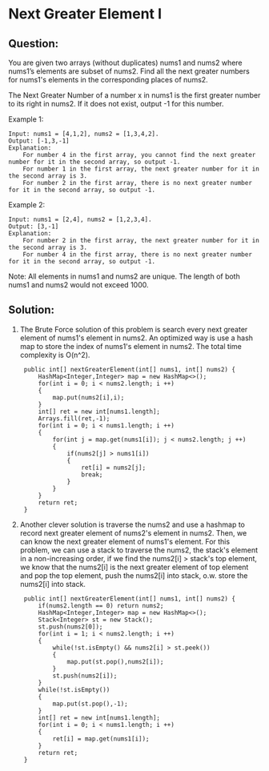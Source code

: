 # Next Greater Element I

## Question:

You are given two arrays (without duplicates) nums1 and nums2 where nums1’s elements are subset of nums2. Find all the next greater numbers for nums1's elements in the corresponding places of nums2.

The Next Greater Number of a number x in nums1 is the first greater number to its right in nums2. If it does not exist, output -1 for this number.

Example 1:

    Input: nums1 = [4,1,2], nums2 = [1,3,4,2].
    Output: [-1,3,-1]
    Explanation:
        For number 4 in the first array, you cannot find the next greater number for it in the second array, so output -1.
        For number 1 in the first array, the next greater number for it in the second array is 3.
        For number 2 in the first array, there is no next greater number for it in the second array, so output -1.

Example 2:

    Input: nums1 = [2,4], nums2 = [1,2,3,4].
    Output: [3,-1]
    Explanation:
        For number 2 in the first array, the next greater number for it in the second array is 3.
        For number 4 in the first array, there is no next greater number for it in the second array, so output -1.
Note:
All elements in nums1 and nums2 are unique.
The length of both nums1 and nums2 would not exceed 1000.


## Solution: 

1. The Brute Force solution of this problem is search every next greater element of nums1's element in nums2. An optimized way is use a hash map to store the index of nums1's element in nums2. The total time complexity is O(n^2).

        public int[] nextGreaterElement(int[] nums1, int[] nums2) {
            HashMap<Integer,Integer> map = new HashMap<>();
            for(int i = 0; i < nums2.length; i ++)
            {
                map.put(nums2[i],i);
            }
            int[] ret = new int[nums1.length];
            Arrays.fill(ret,-1);
            for(int i = 0; i < nums1.length; i ++)
            {
                for(int j = map.get(nums1[i]); j < nums2.length; j ++)
                {
                    if(nums2[j] > nums1[i])
                    {
                        ret[i] = nums2[j];
                        break;
                    }
                }
            }
            return ret;
        }


2. Another clever solution is traverse the nums2 and use a hashmap to record next greater element of nums2's element in nums2. Then, we can know the next greater element of nums1's element. For this problem, we can use a stack to traverse the nums2, the stack's element in a non-increasing order, if we find the nums2[i] > stack's top element, we know that the nums2[i] is the next greater element of top element and pop the top element, push the nums2[i] into stack, o.w. store the nums2[i] into stack.

        public int[] nextGreaterElement(int[] nums1, int[] nums2) {
            if(nums2.length == 0) return nums2;
            HashMap<Integer,Integer> map = new HashMap<>();
            Stack<Integer> st = new Stack();
            st.push(nums2[0]);
            for(int i = 1; i < nums2.length; i ++)
            {
                while(!st.isEmpty() && nums2[i] > st.peek())
                {
                    map.put(st.pop(),nums2[i]);
                }
                st.push(nums2[i]);
            }
            while(!st.isEmpty())
            {
                map.put(st.pop(),-1);
            }
            int[] ret = new int[nums1.length];
            for(int i = 0; i < nums1.length; i ++)
            {
                ret[i] = map.get(nums1[i]);
            }
            return ret;
        } 
